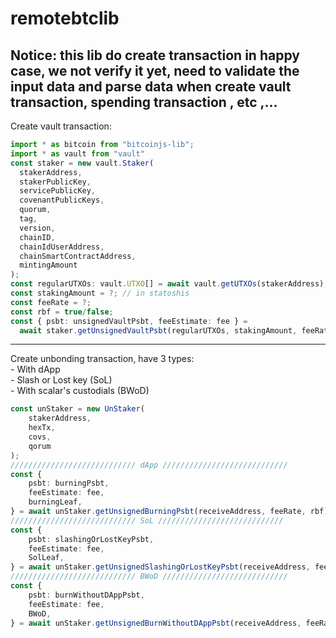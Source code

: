 # remotebtclib
## Notice: this lib do create transaction in happy case, we not verify it yet, need to validate the input data and parse data when create vault transaction, spending transaction , etc ,...
Create vault transaction:

```typescript
import * as bitcoin from "bitcoinjs-lib";
import * as vault from "vault"
const staker = new vault.Staker(
  stakerAddress,
  stakerPublicKey,
  servicePublicKey,
  covenantPublicKeys,
  quorum,
  tag,
  version,
  chainID,
  chainIdUserAddress,
  chainSmartContractAddress,
  mintingAmount
);
const regularUTXOs: vault.UTXO[] = await vault.getUTXOs(stakerAddress); // Mempool call api
const stakingAmount = ?; // in statoshis
const feeRate = ?;
const rbf = true/false;
const { psbt: unsignedVaultPsbt, feeEstimate: fee } =
  await staker.getUnsignedVaultPsbt(regularUTXOs, stakingAmount, feeRate, rbf);
```
---
Create unbonding transaction, have 3 types: \
    - With dApp \
    - Slash or Lost key (SoL) \
    - With scalar's custodials (BWoD)
```Typescript
const unStaker = new UnStaker(
    stakerAddress,
    hexTx,
    covs,
    qorum
);
//////////////////////////// dApp ////////////////////////////
const {
    psbt: burningPsbt,
    feeEstimate: fee,
    burningLeaf,
} = await unStaker.getUnsignedBurningPsbt(receiveAddress, feeRate, rbf);
//////////////////////////// SoL ////////////////////////////
const {
    psbt: slashingOrLostKeyPsbt,
    feeEstimate: fee,
    SolLeaf,
} = await unStaker.getUnsignedSlashingOrLostKeyPsbt(receiveAddress, feeRate, rbf);
//////////////////////////// BWoD ////////////////////////////
const {
    psbt: burnWithoutDAppPsbt,
    feeEstimate: fee,
    BWoD,
} = await unStaker.getUnsignedBurnWithoutDAppPsbt(receiveAddress, feeRate, rbf);
```

